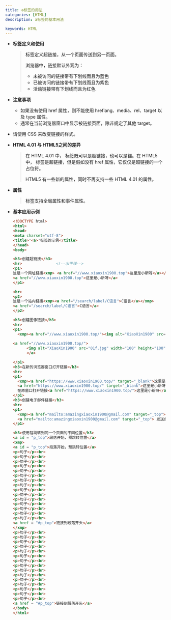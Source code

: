 ```yaml
---
title: a标签的用法
categories: [HTML]
description: a标签的基本用法

keywords: HTML
---
```


* **标签定义和使用**

  > <a>标签定义超链接，从一个页面传送到另一页面。
  >
  > 浏览器中，链接默认外观为：
  >
  > * 未被访问的链接带有下划线而且为蓝色
  > * 已被访问的链接带有下划线而且为紫色
  > * 活动链接带有下划线而且为红色

* **注意事项**
  
  * 如果没有使用 href 属性，则不能使用 hreflang、media、rel、target 以及 type 属性。
  * 通常在当前浏览器窗口中显示被链接页面，除非规定了其他 target。
  
* 请使用 CSS 来改变链接的样式。
  
* **HTML 4.01 与 HTML5之间的差异**

  >在 HTML 4.01 中，<a> 标签既可以是超链接，也可以是锚。在 HTML5 中，<a> 标签是超链接，但是假如没有 href 属性，它仅仅是超链接的一个占位符。
  >
  >HTML5 有一些新的属性，同时不再支持一些 HTML 4.01 的属性。

* **属性**

  > <a>标签支持全局属性和事件属性。

* **基本应用示例**

  ```html
  <!DOCTYPE html>
  <html>
  <head> 
  <meta charset="utf-8"> 
  <title>'<a>'标签的示例</title> 
  </head>
  <body>
  
  <h3>创建超链接</h3>
  <hr>               <!--水平线-->
  <p1> 
  这是一个网址链接<xmp> <a href="//www.xiaoxin1900.top">这里是小新呀</a></xmp>
  <a href="//www.xiaoxin1900.top">这里是小新呀</a>
  </p1>
  
  <br>
  <p2>
  这是一个站内链接<xmp><a href="/search/label/C语言">C语言</a></xmp> 
  <a href="/search/label/C语言">C语言</a>
  </p2>
  
  <h3>创建图像链接</h3>
  <hr>
  <p1>
    <xmp><a href="//www.xiaoxin1900.top/"><img alt="XiaoXin1900" src="01f.jpg" width="100" height="100"> </a></xmp>
      
  <a href="//www.xiaoxin1900.top/">
        <img alt="XiaoXin1900" src="01f.jpg" width="100" height="100">
        </a>
  
  </p1>
  <h3>在新的浏览器窗口打开链接</h3>
  <hr>
  <p1>
    <xmp><a href="https://www.xiaoxin1900.top/" target="_blank">这里是小新呀</a>将target属性设置为_blank将在新窗口中打开链接</xmp>
    <a href="https://www.xiaoxin1900.top/" target="_blank">这里是小新呀</a><br>
    在原窗口打开链接<a href="https://www.xiaoxin1900.top/">这里是小新呀</a>
  </p1>
  <h3>创建电子邮件链接</h3>
  <hr>
  <p1>
    <xmp><a href="mailto:amazingxiaoxin1900@gmail.com" target="_top"> 发送邮件</a></xmp>
    <a href="mailto:amazingxiaoxin1900@gmail.com" target="_top"> 发送邮件</a>
  </p1>
  
  <h3>使用锚跳转到同一个页面的不同位置</h3>
  <a id = "p_top">段落开始，预跳转位置</a>
  <xmp>
  <a id = "p_top">段落开始，预跳转位置</a>
  <p>句子</p><br>
  <p>句子</p><br>
  <p>句子</p><br>
  <p>句子</p><br>
  <p>句子</p><br>
  <p>句子</p><br>
  <p>句子</p><br>
  <p>句子</p><br>
  <p>句子</p><br>
  <p>句子</p><br>
  <p>句子</p><br>
  <p>句子</p><br>
  <p>句子</p><br>
  <p>句子</p><br>
  <p>句子</p><br>
  <a href = "#p_top">链接到段落开头</a>
  </xmp>
  <p>句子</p><br>
  <p>句子</p><br>
  <p>句子</p><br>
  <p>句子</p><br>
  <p>句子</p><br>
  <p>句子</p><br>
  <p>句子</p><br>
  <p>句子</p><br>
  <p>句子</p><br>
  <p>句子</p><br>
  <p>句子</p><br>
  <p>句子</p><br>
  <p>句子</p><br>
  <p>句子</p><br>
  <p>句子</p><br>
  <a href = "#p_top">链接到段落开头</a>
  </body>
  </html>
  ```
  
  

